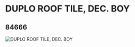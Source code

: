 # DUPLO ROOF TILE, DEC. BOY
## 84666
![DUPLO ROOF TILE, DEC. BOY](https://lc-www-live-s.legocdn.com/media/bricks/5/2/4540941.jpg)